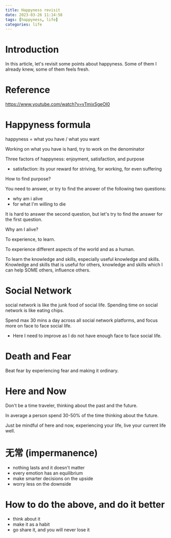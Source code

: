 ```yaml
---
title: Happyness revisit
date: 2023-03-26 11:14:58
tags: [happyness, life]
categories: life
---
```


# Introduction
In this article, let's revisit some points about happyness. Some of them I already knew, some of them feels fresh.

# Reference
https://www.youtube.com/watch?v=vTmixSgeOI0

# Happyness formula

happyness = what you have / what you want

Working on what you have is hard, try to work on the denominator

Three factors of happyness: enjoyment, satisfaction, and purpose
- satisfaction: its your reward for striving, for working, for even suffering

How to find purpose?

You need to answer, or try to find the answer of the following two questions:
- why am i alive
- for what I'm willing to die

It is hard to answer the second question, but let's try to find the answer for the first question.

Why am I alive?

To experience, to learn.

To experience different aspects of the world and as a human.

To learn the knowledge and skills, especially useful knowledge and skills. Knowledge and skills that is useful for others, knowledge and skills which I can help SOME others, influence others.

# Social Network
social network is like the junk food of social life. 
Spending time on social network is like eating chips. 

Spend max 30 mins a day across all social network platforms, and focus more on face to face social life.

- Here I need to improve as I do not have enough face to face social life.

# Death and Fear
Beat fear by experiencing fear and making it ordinary.

# Here and Now
Don't be a time traveler, thinking about the past and the future.

In average a person spend 30-50% of the time thinking about the future.

Just be mindful of here and now, experiencing your life, live your current life well.

# 无常 (impermanence)
- nothing lasts and it doesn't matter
- every emotion has an equilibrium
- make smarter decisions on the upside
- worry less on the downside

# How to do the above, and do it better
- think about it
- make it as a habit
- go share it, and you will never lose it
